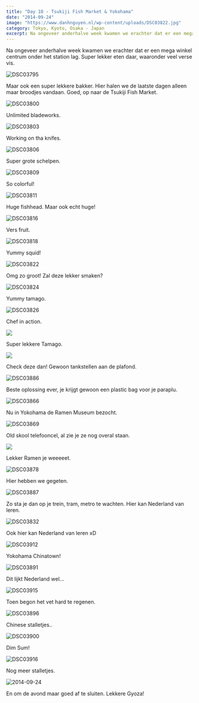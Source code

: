 ```yaml
---
title: "Day 10 - Tsukiji Fish Market & Yokohama"
date: "2014-09-24"
image: "https://www.danhnguyen.nl/wp-content/uploads/DSC03822.jpg"
category: Tokyo, Kyoto, Osaka - Japan
excerpt: Na ongeveer anderhalve week kwamen we erachter dat er een mega winkel centrum onder het station lag. Super lekker...
---
```


Na ongeveer anderhalve week kwamen we erachter dat er een mega winkel centrum onder het station lag. Super lekker eten daar, waaronder veel verse vis.

![DSC03795](https://www.danhnguyen.nl/wp-content/uploads/DSC03795-1024x575.jpg)

Maar ook een super lekkere bakker. Hier halen we de laatste dagen alleen maar broodjes vandaan. Goed, op naar de Tsukiji Fish Market.

![DSC03800](https://www.danhnguyen.nl/wp-content/uploads/DSC03800-1024x575.jpg)

Unlimited bladeworks.

![DSC03803](https://www.danhnguyen.nl/wp-content/uploads/DSC03803-1024x575.jpg)

Working on tha knifes.

![DSC03806](https://www.danhnguyen.nl/wp-content/uploads/DSC03806-1024x575.jpg)

Super grote schelpen.

![DSC03809](https://www.danhnguyen.nl/wp-content/uploads/DSC03809-1024x575.jpg)

So colorful!

![DSC03811](https://www.danhnguyen.nl/wp-content/uploads/DSC03811-1024x575.jpg)

Huge fishhead. Maar ook echt huge!

![DSC03816](https://www.danhnguyen.nl/wp-content/uploads/DSC03816-1024x575.jpg)

Vers fruit.

![DSC03818](https://www.danhnguyen.nl/wp-content/uploads/DSC03818-1024x575.jpg)

Yummy squid!

![DSC03822](https://www.danhnguyen.nl/wp-content/uploads/DSC03822-1024x575.jpg)

Omg zo groot! Zal deze lekker smaken?

![DSC03824](https://www.danhnguyen.nl/wp-content/uploads/DSC03824-1024x575.jpg)

Yummy tamago.

![DSC03826](https://www.danhnguyen.nl/wp-content/uploads/DSC03826-1024x575.jpg)

Chef in action.

![](https://www.danhnguyen.nl/wp-content/uploads/DSC038281-1024x575.jpg)

Super lekkere Tamago.

![](https://www.danhnguyen.nl/wp-content/uploads/DSC038311-575x1024.jpg)

Check deze dan! Gewoon tankstellen aan de plafond.

![DSC03886](https://www.danhnguyen.nl/wp-content/uploads/DSC03886-575x1024.jpg)

Beste oplossing ever, je krijgt gewoon een plastic bag voor je paraplu.

![DSC03866](https://www.danhnguyen.nl/wp-content/uploads/DSC03866-575x1024.jpg)

Nu in Yokohama de Ramen Museum bezocht.

![DSC03869](https://www.danhnguyen.nl/wp-content/uploads/DSC03869-575x1024.jpg)

Old skool telefooncel, al zie je ze nog overal staan.

![](https://www.danhnguyen.nl/wp-content/uploads/DSC038761-1024x575.jpg)

Lekker Ramen je weeeeet.

![DSC03878](https://www.danhnguyen.nl/wp-content/uploads/DSC03878-1024x575.jpg)

Hier hebben we gegeten.

![DSC03887](https://www.danhnguyen.nl/wp-content/uploads/DSC03887-1024x575.jpg)

Zo sta je dan op je trein, tram, metro te wachten. Hier kan Nederland van leren.

![DSC03832](https://www.danhnguyen.nl/wp-content/uploads/DSC03832-1024x575.jpg)

Ook hier kan Nederland van leren xD

![DSC03912](https://www.danhnguyen.nl/wp-content/uploads/DSC03912-1024x575.jpg)

Yokohama Chinatown!

![DSC03891](https://www.danhnguyen.nl/wp-content/uploads/DSC03891-1024x575.jpg)

Dit lijkt Nederland wel...

![DSC03915](https://www.danhnguyen.nl/wp-content/uploads/DSC03915-1024x575.jpg)

Toen begon het vet hard te regenen.

![DSC03896](https://www.danhnguyen.nl/wp-content/uploads/DSC03896-1024x575.jpg)

Chinese stalletjes..

![DSC03900](https://www.danhnguyen.nl/wp-content/uploads/DSC03900-1024x575.jpg)

Dim Sum!

![DSC03916](https://www.danhnguyen.nl/wp-content/uploads/DSC03916-1024x575.jpg)

Nog meer stalletjes.

![2014-09-24](https://www.danhnguyen.nl/wp-content/uploads/2014-09-24-1024x576.jpg)

En om de avond maar goed af te sluiten. Lekkere Gyoza!
